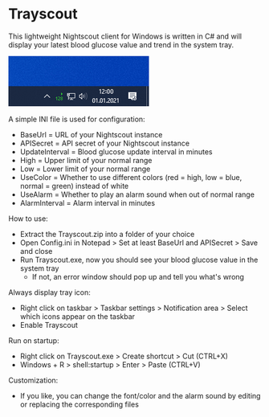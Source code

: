 # Trayscout
This lightweight Nightscout client for Windows is written in C# and will display your latest blood glucose value and trend in the system tray.

![Preview](Preview.png)

A simple INI file is used for configuration:
- BaseUrl = URL of your Nightscout instance
- APISecret = API secret of your Nightscout instance
- UpdateInterval = Blood glucose update interval in minutes
- High = Upper limit of your normal range
- Low = Lower limit of your normal range
- UseColor = Whether to use different colors (red = high, low = blue, normal = green) instead of white
- UseAlarm = Whether to play an alarm sound when out of normal range
- AlarmInterval = Alarm interval in minutes

How to use:
- Extract the Trayscout.zip into a folder of your choice
- Open Config.ini in Notepad > Set at least BaseUrl and APISecret > Save and close
- Run Trayscout.exe, now you should see your blood glucose value in the system tray
  - If not, an error window should pop up and tell you what's wrong

Always display tray icon:
- Right click on taskbar > Taskbar settings > Notification area > Select which icons appear on the taskbar
- Enable Trayscout

Run on startup:
- Right click on Trayscout.exe > Create shortcut > Cut (CTRL+X)
- Windows + R > shell:startup > Enter > Paste (CTRL+V)

Customization:
- If you like, you can change the font/color and the alarm sound by editing or replacing the corresponding files
